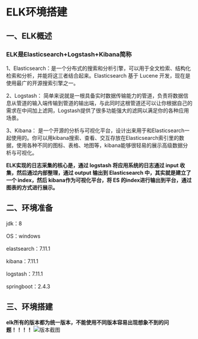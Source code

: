 # ELK环境搭建

## 一、ELK概述

### ELK是Elasticsearch+Logstash+Kibana简称

1、Elasticsearch：是一个分布式的搜索和分析引擎，可以用于全文检索、结构化检索和分析，并能将这三者结合起来。Elasticsearch 基于 Lucene 开发，现在是使用最广的开源搜索引擎之一。

2、Logstash： 简单来说就是一根具备实时数据传输能力的管道，负责将数据信息从管道的输入端传输到管道的输出端，与此同时这根管道还可以让你根据自己的需求在中间加上滤网，Logstash提供了很多功能强大的滤网以满足你的各种应用场景。

3、Kibana： 是一个开源的分析与可视化平台，设计出来用于和Elasticsearch一起使用的。你可以用kibana搜索、查看、交互存放在Elasticsearch索引里的数据，使用各种不同的图标、表格、地图等，kibana能够很轻易的展示高级数据分析与可视化。

**ELK实现的日志采集的核心是，通过 logstash 将应用系统的日志通过 input 收集，然后通过内部整理，通过 output 输出到 Elasticsearch 中，其实就是建立了一个 index，然后 kibana作为可视化平台，将 ES 的index进行输出到平台，通过图表的方式进行展示。**

## 二、环境准备

jdk：8

OS：windows

elastsearch：7.11.1

kibana：7.11.1

logstash：7.11.1

springboot：2.4.3

## 三、环境搭建

**elk所有的版本都为统一版本，不能使用不同版本容易出现想象不到的问题！！！！**
![版本截图](https://github.com/krystal961020/springboot-practice/tree/main/images/版本截图.png)

